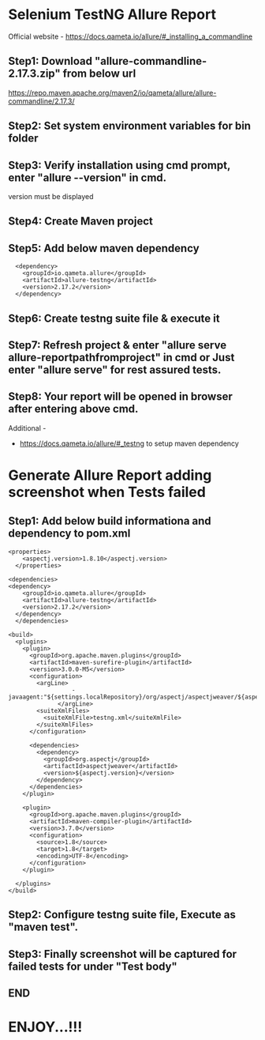 # Selenium TestNG Allure Report

Official website - https://docs.qameta.io/allure/#_installing_a_commandline

## Step1: Download "allure-commandline-2.17.3.zip" from below url   
https://repo.maven.apache.org/maven2/io/qameta/allure/allure-commandline/2.17.3/

## Step2: Set system environment variables for bin folder

## Step3: Verify installation using cmd prompt, enter "allure --version" in cmd.
version must be displayed

## Step4: Create Maven project

## Step5: Add below maven dependency
  <!-- https://mvnrepository.com/artifact/io.qameta.allure/allure-testng -->
      <dependency>
        <groupId>io.qameta.allure</groupId>
        <artifactId>allure-testng</artifactId>
        <version>2.17.2</version>
      </dependency>
      
## Step6: Create testng suite file & execute it

## Step7: Refresh project & enter "allure serve allure-reportpathfromproject" in cmd or Just enter "allure serve" for rest assured tests.

## Step8: Your report will be opened in browser after entering above cmd.

Additional -
- https://docs.qameta.io/allure/#_testng to setup maven dependency

# Generate Allure Report adding screenshot when Tests failed

## Step1: Add below build informationa and dependency to pom.xml

    <properties>
        <aspectj.version>1.8.10</aspectj.version>
      </properties>

    <dependencies>
    <dependency>
        <groupId>io.qameta.allure</groupId>
        <artifactId>allure-testng</artifactId>
        <version>2.17.2</version>
      </dependency>
      </dependencies>

    <build>
      <plugins>
        <plugin>
          <groupId>org.apache.maven.plugins</groupId>
          <artifactId>maven-surefire-plugin</artifactId>
          <version>3.0.0-M5</version>
          <configuration>
            <argLine>
                      -javaagent:"${settings.localRepository}/org/aspectj/aspectjweaver/${aspectj.version}/aspectjweaver-${aspectj.version}.jar"
                  </argLine>
            <suiteXmlFiles>
              <suiteXmlFile>testng.xml</suiteXmlFile>
            </suiteXmlFiles>
          </configuration>

          <dependencies>
            <dependency>
              <groupId>org.aspectj</groupId>
              <artifactId>aspectjweaver</artifactId>
              <version>${aspectj.version}</version>
            </dependency>
          </dependencies>
        </plugin>

        <plugin>
          <groupId>org.apache.maven.plugins</groupId>
          <artifactId>maven-compiler-plugin</artifactId>
          <version>3.7.0</version>
          <configuration>
            <source>1.8</source>
            <target>1.8</target>
            <encoding>UTF-8</encoding>
          </configuration>
        </plugin>

      </plugins>
    </build>
    
## Step2: Configure testng suite file, Execute as "maven test".

## Step3: Finally screenshot will be captured for failed tests for under "Test body"
  
## END

# ENJOY...!!!
